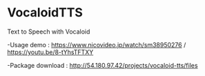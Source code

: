 # VocaloidTTS
Text to Speech with Vocaloid

-Usage demo : https://www.nicovideo.jp/watch/sm38950276  /  https://youtu.be/8-tYhsTFTXY

-Package download : http://54.180.97.42/projects/vocaloid-tts/files
